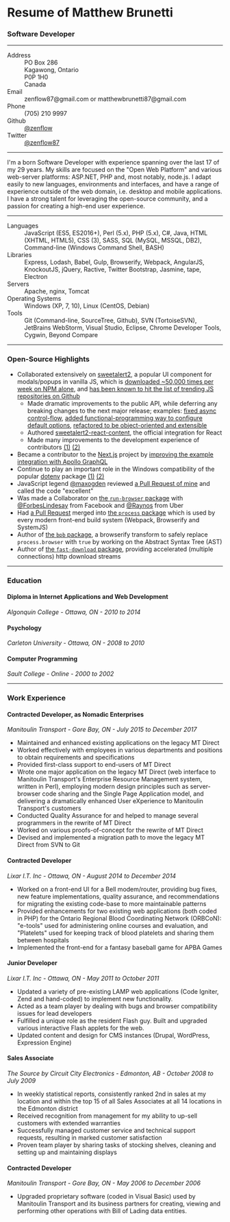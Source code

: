 # Resume of Matthew Brunetti
### Software Developer

---

<dl>
  <dt>Address</dt>
  <dd>PO Box 286<br>Kagawong, Ontario<br>P0P 1H0<br>Canada</dd>
  <dt>Email</dt>
  <dd>zenflow87@gmail.com or matthewbrunetti87@gmail.com</dd>
  <dt>Phone</dt>
  <dd>(705) 210 9997</dd>
  <dt>Github</dt>
  <dd><a href="https://github.com/zenflow">@zenflow</a></dd>
  <dt>Twitter</dt>
  <dd><a href="https://twitter.com/zenflow87">@zenflow87</a></dd>
</dl>

---

I'm a born Software Developer with experience spanning over the last 17 of my 29 years. My skills are focused on the "Open Web Platform" and various web-server platforms: ASP.NET, PHP and, most notably, node.js. I adapt easily to new languages, environments and interfaces, and have a range of experience outside of the web domain, i.e. desktop and mobile applications. I have a strong talent for leveraging the open-source community, and a passion for creating a high-end user experience.

---

<dl>
  <dt>Languages</dt>
  <dd>JavaScript (ES5, ES2016+), Perl (5.x), PHP (5.x), C#, Java, HTML (XHTML, HTML5), CSS (3), SASS, SQL (MySQL, MSSQL, DB2), Command-line (Windows Command Shell, BASH)</dd>
  <dt>Libraries</dt>
  <dd>Express, Lodash, Babel, Gulp, Browserify, Webpack, AngularJS, KnockoutJS, jQuery, Ractive, Twitter Bootstrap, Jasmine, tape, Electron</dd>
  <dt>Servers</dt>
  <dd>Apache, nginx, Tomcat</dd>
  <dt>Operating Systems</dt>
  <dd>Windows (XP, 7, 10), Linux (CentOS, Debian)</dd>
  <dt>Tools</dt>
  <dd>Git (Command-line, SourceTree, Github), SVN (TortoiseSVN), JetBrains WebStorm, Visual Studio, Eclipse, Chrome Developer Tools, Cygwin, Beyond Compare</dd>
</dl>

---

### Open-Source Highlights

- Collaborated extensively on [sweetalert2](https://github.com/sweetalert2/sweetalert2), a popular UI component for modals/popups in vanilla JS, which is [downloaded ~50,000 times per week on NPM alone](https://www.npmjs.com/package/sweetalert2), and [has been known to hit the list of trending JS repositories on Github](https://github.com/sweetalert2/sweetalert2/issues?q=is%3Aissue+trending)
  - Made dramatic improvements to the public API, while deferring any breaking changes to the next major release; examples: [fixed async control-flow](https://github.com/sweetalert2/sweetalert2/issues/485), [added functional-programming way to configure default options](https://github.com/sweetalert2/sweetalert2/pull/1023), [refactored to be object-oriented and extensible](https://github.com/sweetalert2/sweetalert2/issues/1007)
  - Authored [sweetalert2-react-content](https://github.com/sweetalert2/sweetalert2-react-content), the official integration for React
  - Made many improvements to the development experience of contributors [(1)](https://github.com/sweetalert2/sweetalert2/issues/820) [(2)](https://github.com/sweetalert2/sweetalert2/issues/821)
- Became a contributor to the [Next.js](https://github.com/zeit/next.js) project by [improving the example integration with Apollo GraphQL](https://github.com/zeit/next.js/pull/5241)
- Continue to play an important role in the Windows compatibility of the popular [dotenv](https://www.npmjs.com/package/dotenv) package [(1)](https://github.com/motdotla/dotenv/pull/278) [(2)](https://github.com/motdotla/dotenv/pull/278)
- JavaScript legend [@maxogden](https://github.com/maxogden) reviewed [a Pull Request of mine](https://github.com/maxogden/concat-stream/pull/39) and called the code "excellent"
- Was made a Collaborator on [the `run-browser` package](https://www.npmjs.com/package/run-browser) with [@ForbesLindesay](https://github.com/ForbesLindesay) from Facebook and [@Raynos](https://github.com/Raynos) from Uber
- Had [a Pull Request](https://github.com/defunctzombie/node-process/pull/48) merged into [the `process` package](https://github.com/defunctzombie/node-process) which is used by every modern front-end build system (Webpack, Browserify and SystemJS)
- Author of [the `bpb` package](https://www.npmjs.com/package/bpb), a browserify transform to safely replace `process.browser` with `true` by working on the Abstract Syntax Tree (AST)
- Author of [the `fast-download` package](https://www.npmjs.com/package/fast-download), providing accelerated (multiple connections) http download streams

---

### Education

#### Diploma in Internet Applications and Web Development
*Algonquin College - Ottawa, ON - 2010 to 2014*

#### Psychology
*Carleton University - Ottawa, ON - 2008 to 2010*

#### Computer Programming
*Sault College - Online - 2000 to 2002*

---

### Work Experience

#### Contracted Developer, as Nomadic Enterprises
*Manitoulin Transport - Gore Bay, ON - July 2015 to December 2017*

- Maintained and enhanced existing applications on the legacy MT Direct
- Worked effectively with employees in various departments and positions to obtain requirements and specifications
- Provided first-class support to end-users of MT Direct
- Wrote one major application on the legacy MT Direct (web interface to Manitoulin Transport's Enterprise Resource Management system, written in Perl), employing modern design principles such as server-browser code sharing and the Single Page Application model, and delivering a dramatically enhanced User eXperience to Manitoulin Transport's customers
- Conducted Quality Assurance for and helped to manage several programmers in the rewrite of MT Direct
- Worked on various proofs-of-concept for the rewrite of MT Direct
- Devised and implemented a migration path to move the legacy MT Direct from SVN to Git

#### Contracted Developer
*Lixar I.T. Inc - Ottawa, ON - August 2014 to December 2014*

- Worked on a front-end UI for a Bell modem/router, providing bug fixes, new feature implementations, quality assurance, and recommendations for migrating the existing code-base to more maintainable patterns
- Provided enhancements for two existing web applications (both coded in PHP) for the Ontario Regional Blood Coordinating Network (ORBCoN): "e-tools" used for administering online courses and evaluation, and "Platelets" used for keeping track of blood platelets and sharing them between hospitals
- Implemented the front-end for a fantasy baseball game for APBA Games

#### Junior Developer
*Lixar I.T. Inc - Ottawa, ON - May 2011 to October 2011*

- Updated a variety of pre-existing LAMP web applications (Code Igniter, Zend and hand-coded) to implement
new functionality.
- Acted as a team player by dealing with bugs and browser compatibility issues for lead developers
- Fulfilled a unique role as the resident Flash guy. Built and upgraded various interactive Flash applets for
the web.
- Updated content and design for CMS instances (Drupal, WordPress, Expression Engine)

#### Sales Associate
*The Source by Circuit City Electronics - Edmonton, AB - October 2008 to July 2009*

- In weekly statistical reports, consistently ranked 2nd in sales at my location and within the top 15 of all Sales Associates at all 14 locations in the Edmonton district
- Received recognition from management for my ability to up-sell customers with extended warranties
- Successfully managed customer service and technical support requests, resulting in marked customer satisfaction
- Proven team player by sharing tasks of stocking shelves, cleaning and setting up and maintaining displays

#### Contracted Developer
*Manitoulin Transport - Gore Bay, ON - May 2006 to December 2006*
- Upgraded proprietary software (coded in Visual Basic) used by Manitoulin Transport and its business partners for creating, viewing and performing other operations with Bill of Lading data entities.

